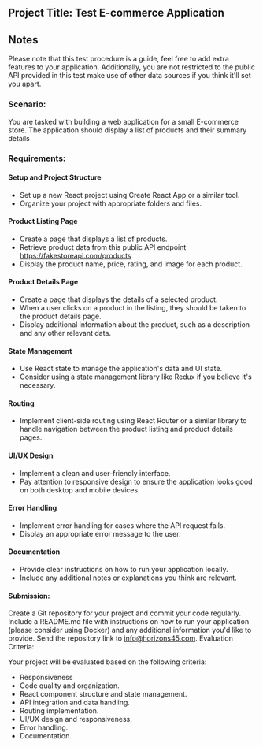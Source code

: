 ## Project Title: Test E-commerce Application
## Notes
Please note that this test procedure is a guide, feel free to add extra features to your application. Additionally, you are not restricted to the public API provided in this test make use of other data sources if you think it'll set you apart.
### Scenario:

You are tasked with building a web application for a small E-commerce store. The application should display a list of products and their summary details
### Requirements:

#### Setup and Project Structure
- Set up a new React project using Create React App or a similar tool.
- Organize your project with appropriate folders and files.
#### Product Listing Page
- Create a page that displays a list of products.
- Retrieve product data from this public API endpoint https://fakestoreapi.com/products
- Display the product name, price, rating, and image for each product.
#### Product Details Page
- Create a page that displays the details of a selected product.
- When a user clicks on a product in the listing, they should be taken to the product details page.
- Display additional information about the product, such as a description and any other relevant data.
#### State Management
- Use React state to manage the application's data and UI state.
- Consider using a state management library like Redux if you believe it's necessary.
#### Routing
- Implement client-side routing using React Router or a similar library to handle navigation between the product listing and product details pages.
#### UI/UX Design
- Implement a clean and user-friendly interface.
- Pay attention to responsive design to ensure the application looks good on both desktop and mobile devices.
#### Error Handling
- Implement error handling for cases where the API request fails.
- Display an appropriate error message to the user.
#### Documentation
- Provide clear instructions on how to run your application locally.
- Include any additional notes or explanations you think are relevant.
#### Submission:

Create a Git repository for your project and commit your code regularly.
Include a README.md file with instructions on how to run your application (please consider using Docker) and any additional information you'd like to provide.
Send the repository link to info@horizons45.com.
Evaluation Criteria:

Your project will be evaluated based on the following criteria:

- Responsiveness
- Code quality and organization.
- React component structure and state management.
- API integration and data handling.
- Routing implementation.
- UI/UX design and responsiveness.
- Error handling.
- Documentation.





